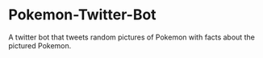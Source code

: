 # Pokemon-Twitter-Bot
A twitter bot that tweets random pictures of Pokemon with facts about the pictured Pokemon.

